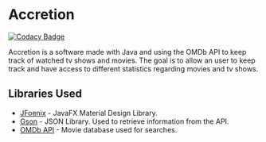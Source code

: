 # Accretion

[![Codacy Badge](https://api.codacy.com/project/badge/Grade/d801ec7cf6e54b0cae683ea8931e5f9f)](https://www.codacy.com/app/W1sh/accretion?utm_source=github.com&amp;utm_medium=referral&amp;utm_content=W1sh/accretion&amp;utm_campaign=Badge_Grade)

Accretion is a software made with Java and using the OMDb API to keep track of watched tv shows and movies. The goal is to allow an user to keep track and have access to different statistics regarding movies and tv shows. 

## Libraries Used

* [JFoenix](https://github.com/jfoenixadmin/JFoenix) - JavaFX Material Design Library.
* [Gson](https://github.com/google/gson) - JSON Library. Used to retrieve information from the API.
* [OMDb API](http://www.omdbapi.com/) - Movie database used for searches.
